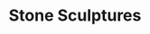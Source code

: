 ---
layout: gallery
title: "Stone Sculptures"
gallery:
  - title: "Wave 2002"
    image: "golf-1.jpg"
    link: "/stone/wave/"
  - title: "Mantle of Love 2002"
    image: "DSCN1478(1).jpg"
    link: "/stone/mantle-of-love/"
  - title: "Sheepgoat 2001"
    image: "schapengeitje 2.jpg"
    link: "/stone/sheepgoat/"
  - title: "Flower"
    image: "DSCN1496.jpg"
    link: "/stone/flower/"
---